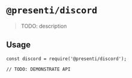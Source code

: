 # `@presenti/discord`

> TODO: description

## Usage

```
const discord = require('@presenti/discord');

// TODO: DEMONSTRATE API
```
